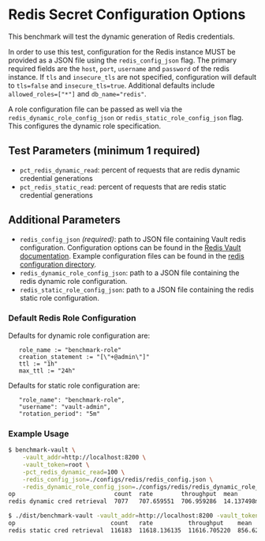 # Redis Secret Configuration Options

This benchmark will test the dynamic generation of Redis credentials. 

In order to use this test, configuration for the Redis instance MUST be provided as a JSON file using the `redis_config_json` flag. The primary required fields are the `host`, `port`, `username` and `password` of the redis instance. If `tls` and `insecure_tls` are not specified, configuration will default to `tls=false` and `insecure_tls=true`. Additional defaults include `allowed_roles=["*"]` and `db_name="redis"`.


 A role configuration file can be passed as well via the `redis_dynamic_role_config_json` or `redis_static_role_config_json` flag. This configures the dynamic role specification. 

## Test Parameters (minimum 1 required)
- `pct_redis_dynamic_read`: percent of requests that are redis dynamic credential generations
- `pct_redis_static_read`: percent of requests that are redis static credential generations


## Additional Parameters

- `redis_config_json` _(required)_: path to JSON file containing Vault redis configuration.  Configuration options can be found in the [Redis Vault documentation](https://developer.hashicorp.com/vault/api-docs/secret/databases/redis).  Example configuration files can be found in the [redis configuration directory](/configs/redis/).
- `redis_dynamic_role_config_json`: path to a JSON file containing the redis dynamic role configuration.
- `redis_static_role_config_json`: path to a JSON file containing the redis static role configuration.


### Default Redis Role Configuration

 Defaults for dynamic role configuration are:
 ```
 	role_name := "benchmark-role"
	creation_statement := "[\"+@admin\"]"
	ttl := "1h"
	max_ttl := "24h"
```

 Defaults for static role configuration are:
 ```
 	"role_name": "benchmark-role",
    "username": "vault-admin",
    "rotation_period": "5m"
```

### Example Usage

```bash
$ benchmark-vault \
    -vault_addr=http://localhost:8200 \
    -vault_token=root \
    -pct_redis_dynamic_read=100 \
    -redis_config_json=./configs/redis/redis_config.json \
    -redis_dynamic_role_config_json=./configs/redis/redis_dynamic_role_config.json
op                            count  rate        throughput  mean         95th%        99th%        successRatio
redis dynamic cred retrieval  7077   707.659551  706.959286  14.137498ms  25.264196ms  67.917547ms  100.00%
```


```bash
$ ./dist/benchmark-vault -vault_addr=http://localhost:8200 -vault_token=dev -pct_redis_static_read=100 -redis_config_json=./configs/redis/redis_config.json -redis_static_role_config_json=./configs/redis/redis_static_role_config.json -cleanup=false
op                           count   rate          throughput    mean       95th%       99th%       successRatio
redis static cred retrieval  116183  11618.136135  11616.705220  856.629µs  1.863952ms  2.903061ms  100.00%
```
